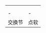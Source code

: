 |   |   |
| ------------ | ------------ |
|   |   |
|   |   |
|-|-|-|-|-|
|交换节|点软|件改|造		|				40%	100%

